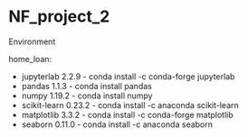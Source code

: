 # NF_project_2

Environment

home_loan:

+ jupyterlab 2.2.9 - conda install -c conda-forge jupyterlab
+ pandas 1.1.3 - conda install pandas
+ numpy 1.19.2 - conda install numpy
+ scikit-learn 0.23.2 - conda install -c anaconda scikit-learn
+ matplotlib 3.3.2 - conda install -c conda-forge matplotlib
+ seaborn 0.11.0 - conda install -c anaconda seaborn
